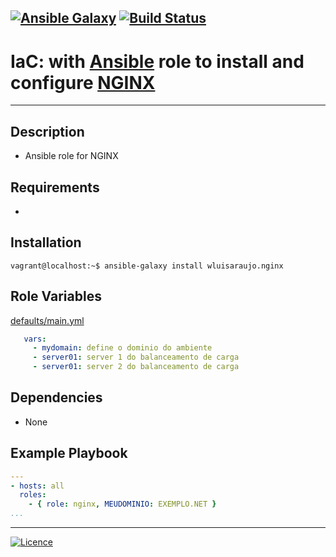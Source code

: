 [![Ansible Galaxy](https://img.shields.io/badge/Ansible%20Galaxy-NGINX-blue.svg)](https://galaxy.ansible.com/wluisaraujo/nginx) [![Build Status](https://travis-ci.org/wluisaraujo/ansible-role-nginx.svg?branch=master)](https://travis-ci.org/wluisaraujo/ansible-role-nginx)
---
# IaC: with [Ansible](https://www.ansible.com) role to install and configure [NGINX](https://nginx.org)
------------

Description
------------

 * Ansible role for NGINX

Requirements
------------

 *

Installation
------------

```console
vagrant@localhost:~$ ansible-galaxy install wluisaraujo.nginx
```

Role Variables
--------------

[defaults/main.yml](defaults/main.yml)

```yaml
   vars:
     - mydomain: define o dominio do ambiente
     - server01: server 1 do balanceamento de carga
     - server01: server 2 do balanceamento de carga
```

Dependencies
------------

* None

Example Playbook
----------------

```yaml
---
- hosts: all
  roles:
    - { role: nginx, MEUDOMINIO: EXEMPLO.NET }
...
````

----------------
[![Licence](https://img.shields.io/badge/License-GPL%20v3-red.svg)](https://www.gnu.org/licenses/gpl-3.0.pt-br.html)
